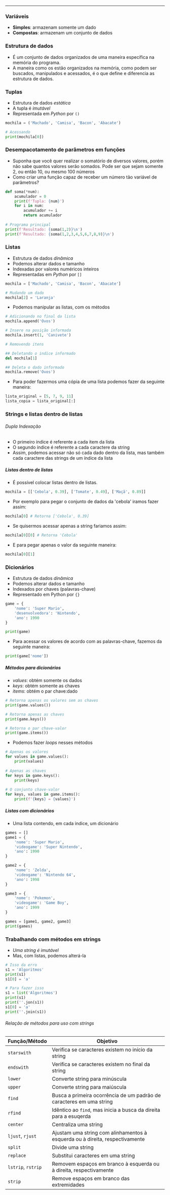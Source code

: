 ___
### Variáveis
- **Simples**: armazenam somente um dado
- **Compostas**: armazenam um conjunto de dados
### Estrutura de dados
- É um conjunto de dados organizados de uma maneira específica na memória do programa.
- A maneira como os estão organizados na memória, como podem ser buscados, manipulados e acessados, é o que define e diferencia as estrutura de dados.
### Tuplas
- Estrutura de dados *estática*
- A tupla é *imutável*
- Representada em *Python* por `()`
```python
mochila = ('Machado', 'Camisa', 'Bacon', 'Abacate')

# Acessando
print(mochila[0])
```

### Desempacotamento de parâmetros em funções
- Suponha que você quer realizar o somatório de diversos valores, porém não sabe quantos valores serão somados. Pode ser que sejam somente 2, ou então 10, ou mesmo 100 números
- Como criar uma função capaz de receber um número tão variável de parâmetros?
```python
def soma(*num):
	acumulador = 0
	print(f'Tupla: {num}')
	for i in num:
		acumulador += i
		return acumulador
		
# Programa principal
print(f'Resultado: {soma(1,2)}\n')	
print(f'Resultado: {soma(1,2,3,4,5,6,7,8,9)}\n')		
```

### Listas
- Estrutura de dados *dinâmica*
- Podemos alterar dados e tamanho
- Indexadas por valores numéricos inteiros
- Representadas em *Python* por `[]`
```python
mochila = ['Machado', 'Camisa', 'Bacon', 'Abacate']

# Mudando um dado
mochila[2] = 'Laranja'
```
- Podemos manipular as listas, com os métodos
```python
# Adicionando no final da lista
mochila.append('Ovos')

# Insere na posição informada
mochila.insert(1, 'Canivete')

# Removendo itens

## Deletando o indice informado 
del mochila[1]

## Deleta o dado informado
mochila.remove('Ovos')
```
- Para poder fazermos uma cópia de uma lista podemos fazer da seguinte maneira:
```python
lista_original = [5, 7, 9, 11]
lista_copia = lista_original[:]
```

### Strings e listas dentro de listas

###### Dupla Indexação
- O primeiro índice é referente a cada item da lista
- O segundo índice é referente a cada caractere da string
- Assim, podemos acessar não só cada dado dentro da lista, mas também cada caractere das strings de um índice da lista

##### Listas dentro de listas
- É possível colocar listas dentro de listas.
```python
mochila = [['Cebola', 0.39], ['Tomate', 0.49], ['Maçã', 0.89]]
```
- Por exemplo para pegar o conjunto de dados da 'cebola' iramos fazer assim:
```python
mochila[0] # Retorna ['Cebola', 0.39]
```
- Se quisermos acessar apenas a string fariamos assim:
```python
mochila[0][0] # Retorna 'Cebola'
```
- E para pegar apenas o valor da seguinte maneira:
```python
mochila[0][1]
```

### Dicionários
- Estrutura de dados *dinâmica*
- Podemos alterar dados e tamanho
- Indexados por chaves (palavras-chave)
- Representado em Python por `{}`
```python
game = {
	'nome': 'Super Mario',
	'desenvolvedora': 'Nintendo',
	'ano': 1990
}

print(game)
```
- Para acessar os valores de acordo com as palavras-chave, fazemos da seguinte maneira:
```python
print(game['nome'])
```
##### Métodos para dicionários
- *values*: obtém somente os dados
- *keys*: obtém somente as chaves
- *items*: obtém o par chave:dado
```python
# Retorna apenas os valores sem as chaves
print(game.values())

# Retorna apenas as chaves
print(game.keys())

# Retorna o par chave-valor
print(game.items())
```
- Podemos fazer *loops* nesses métodos
```python
# Apenas os valores
for values in game.values():
	print(values)
	
# Apenas as chaves
for keys in game.keys():
	print(keys)	
	
# O conjunto chave-valor
for keys, values in game.items():
	print(f'{keys} = {values}')	
```

##### Listas com dicionários
- Uma lista contendo, em cada índice, um dicionário
```python
games = []
game1 = {
	'nome': 'Super Mario',
	'videogame': 'Super Nintendo',
	'ano': 1990
}

game2 = {
	'nome': 'Zelda',
	'videogame': 'Nintendo 64',
	'ano': 1998
}

game3 = {
	'nome': 'Pokemon',
	'videogame': 'Game Boy',
	'ano': 1999
}

games = [game1, game2, game3]
print(games)
```

### Trabalhando com métodos em strings
- *Uma string é imutável*
- Mas, com listas, podemos alterá-la
```python
# Isso da erro
s1 = 'Algoritmos'
print(s1)
s1[0] = 'a'

# Para fazer isso
s1 = list('Algoritmos')
print(s1)
print(''.jon(s1))
s1[0] = 'a'
print(''.join(s1))
```
###### Relação de métodos para uso com strings

| Função/Método      | Objetivo                                                                     |
| ------------------ | ---------------------------------------------------------------------------- |
| `starswith`        | Verifica se caracteres existem no início da string                           |
| `endswith`         | Verifica se caracteres existem no final da string                            |
| `lower`            | Converte string para minúscula                                               |
| `upper`            | Converte string para maiúscula                                               |
| `find`             | Busca a primeira ocorrência de um padrão de caracteres em uma string         |
| `rfind`            | Idêntico ao `find`, mas inicia a busca da direita para a esuqerda            |
| `center`           | Centraliza uma string                                                        |
| `ljust`, `rjust`   | Ajustam uma string com alinhamentos à esquerda ou à direita, respectivamente |
| `split`            | Divide uma string                                                            |
| `replace`          | Substitui caracteres em uma string                                           |
| `lstrip`, `rstrip` | Removem espaços em branco à esquerda ou à direita, respectivamente           |
| `strip`            | Remove espaços em branco das extremidades                                    |

